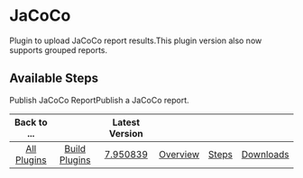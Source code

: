 
JaCoCo
======

Plugin to upload JaCoCo report results.This plugin version also now supports grouped reports.


Available Steps
---------------

Publish JaCoCo ReportPublish a JaCoCo report.



|Back to ...||Latest Version||||
| :---: | :---: | :---: | :---: | :---: | :---: |
|[All Plugins](../../index.md)|[Build Plugins](../README.md)|[7.950839](https://raw.githubusercontent.com/UrbanCode/IBM-UCB-PLUGINS/main/files/Jacoco/JaCoCo-7.950839.zip)|[Overview](overview.md)|[Steps](steps.md)|[Downloads](downloads.md)|
